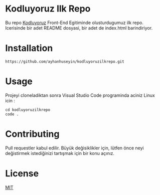 # Kodluyoruz Ilk Repo
Bu repo [Kodluyoruz](https://wwww.kodluyoruz.org) Front-End Egitiminde olusturdugumuz ilk repo. Icerisinde bir adet README dosyasi, bir adet de index.html barindiriyor.

# Installation
```
https://github.com/ayhanhuseyin/kodluyoruzilkrepo.git
```

# Usage
Projeyi cloneladiktan sonra Visual Studio Code programinda aciniz
Linux icin :
```
cd kodluyoruzilkrepo
code .
```

# Contributing
Pull requestler kabul edilir. Büyük değisiklikler için, lütfen önce neyi değistirmek istediğinizi tartışmak için bir konu açınız.

# License
[MIT](https://opensource.org/license/mit/)
